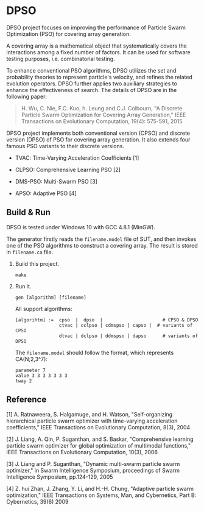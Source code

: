 # DPSO

DPSO project focuses on improving the performance of Particle Swarm Optimization (PSO) for covering array generation.

A covering array is a mathematical object that systematically covers the interactions among a fixed number of factors. It can be used for software testing purposes, i.e. combinatorial testing.

To enhance conventional PSO algorithms, DPSO utilizes the set and probability theories to represent particle's velocity, and refines the related evolution operators. DPSO further applies two auxiliary strategies to enhance the effectiveness of search. The details of DPSO are in the following paper:

> H. Wu, C. Nie, F.C. Kuo, h. Leung and C.J. Colbourn, "A Discrete Particle Swarm Optimization for Covering Array Generation," IEEE Transactions on Evolutionary Computation, 19(4): 575-591, 2015

DPSO project implements both conventional version (CPSO) and discrete version (DPSO) of PSO for covering array generation. It also extends four famous PSO variants to their discrete versions.

* TVAC: Time-Varying Acceleration Coefficients [1]

* CLPSO: Comprehensive Learning PSO [2]

* DMS-PSO: Multi-Swarm PSO [3]

* APSO: Adaptive PSO [4]

## Build & Run

DPSO is tested under Windows 10 with GCC 4.8.1 (MinGW).

The generator firstly reads the `filename.model` file of SUT, and then invokes one of the PSO algorithms to construct a covering array. The result is stored in `filename.ca` file.

1. Build this project.

	```
	make
	```

2. Run it.

	```
	gen [algorithm] [filename]
	```

	All support algorithms:

	```
	[algorihtm] :=  cpso  |  dpso  |					  # CPSO & DPSO
			        ctvac | cclpso | cdmspso | capso |	# variants of CPSO
			        dtvac | dclpso | ddmspso | dapso	  # variants of DPSO
	```

	The `filename.model` should follow the format, which represents CA(N;2,3^7):

	```
	parameter 7
	value 3 3 3 3 3 3 3
	tway 2
	```

## Reference

[1] A. Ratnaweera, S. Halgamuge, and H. Watson, "Self-organizing hierarchical particle swarm optimizer with time-varying acceleration coefficients," IEEE Transactions on Evolutionary Computation, 8(3), 2004

[2] J. Liang, A. Qin, P. Suganthan, and S. Baskar, "Comprehensive learning particle swarm optimizer for global optimization of multimodal functions," IEEE Transactions on Evolutionary Computation, 10(3), 2006

[3] J. Liang and P. Suganthan, "Dynamic multi-swarm particle swarm optimizer," in Swarm Intelligence Symposium, proceedings of Swarm Intelligence Symposium, pp.124-129, 2005

[4] Z. hui Zhan, J. Zhang, Y. Li, and H.-H. Chung, "Adaptive particle swarm optimization," IEEE Transactions on Systems, Man, and Cybernetics, Part B: Cybernetics, 39(6) 2009
